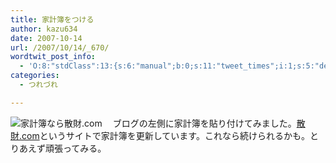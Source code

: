 ```yaml
---
title: 家計簿をつける
author: kazu634
date: 2007-10-14
url: /2007/10/14/_670/
wordtwit_post_info:
  - 'O:8:"stdClass":13:{s:6:"manual";b:0;s:11:"tweet_times";i:1;s:5:"delay";i:0;s:7:"enabled";i:1;s:10:"separation";s:2:"60";s:7:"version";s:3:"3.7";s:14:"tweet_template";b:0;s:6:"status";i:2;s:6:"result";a:0:{}s:13:"tweet_counter";i:2;s:13:"tweet_log_ids";a:1:{i:0;i:3271;}s:9:"hash_tags";a:0:{}s:8:"accounts";a:1:{i:0;s:7:"kazu634";}}'
categories:
  - つれづれ

---
```

<div class="section">
<p>
<a href="http://www.3zai.com/" onclick="__gaTracker('send', 'event', 'outbound-article', 'http://www.3zai.com/', '');" target="_blank"><img align="left" alt="家計簿なら散財.com" src="http://img.simpleapi.net/small/http://www.3zai.com/" border="0" /></a>
</p>
  
<p>
    　ブログの左側に家計簿を貼り付けてみました。<a href="http://www.3zai.com/" onclick="__gaTracker('send', 'event', 'outbound-article', 'http://www.3zai.com/', '散財.com');" target="blank">散財.com</a>というサイトで家計簿を更新しています。これなら続けられるかも。とりあえず頑張ってみる。
</p>
</div>